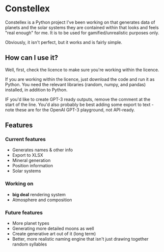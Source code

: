 # Constellex
Constellex is a Python project I've been working on that generates data of planets and the solar systems they are contained within that looks and feels "real enough" for me. It is to be used for gamified/unrealistic purposes only.

Obviously, it isn't perfect, but it works and is fairly simple.

## How can I use it?
Well, first, check the licence to make sure you're working within the licence.

If you are working within the licence, just download the code and run it as Python. You need the relevant libraries (random, numpy, and pandas) installed, in addition to Python.

IF you'd like to create GPT-3 ready outputs, remove the comment at the start of the line. You'd also probably be best adding some export to text - note these are for the OpenAI GPT-3 playground, not API-ready.

## Features
### Current features
- Generates names & other info
- Export to XLSX
- Mineral generation
- Position information
- Solar systems

### Working on
- **big deal** rendering system
- Atmosphere and composition

### Future features
- More planet types
- Generating more detailed moons as well
- Create generative art out of it (long term)
- Better, more realistic naming engine that isn't just drawing together random syllables
